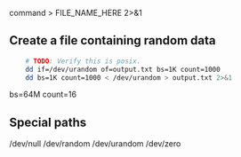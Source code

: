 command > FILE_NAME_HERE 2>&1

## Create a file containing random data

```sh
    # TODO: Verify this is posix.
    dd if=/dev/urandom of=output.txt bs=1K count=1000
    dd bs=1K count=1000 < /dev/urandom > output.txt 2>&1
```
bs=64M count=16

## Special paths

/dev/null
/dev/random
/dev/urandom
/dev/zero
